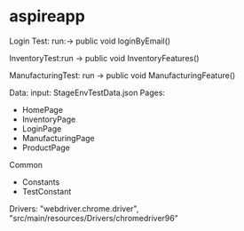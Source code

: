 
# aspireapp
Login Test: run:-> public void loginByEmail()

InventoryTest:run -> public void InventoryFeatures()

ManufacturingTest: run -> public void ManufacturingFeature()

Data: 
  input: StageEnvTestData.json
Pages: 
  - HomePage
  - InventoryPage
  - LoginPage
  - ManufacturingPage
  - ProductPage

Common
  - Constants
  - TestConstant

Drivers: "webdriver.chrome.driver", "src/main/resources/Drivers/chromedriver96"

